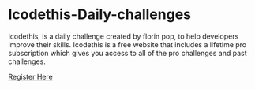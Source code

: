# Icodethis-Daily-challenges

Icodethis, is a daily challenge created by florin pop, to help developers improve their skills. Icodethis is a free website that includes a
lifetime pro subscription which gives you access to all of the pro challenges and past challenges.


[Register Here](https://iCodeThis.com/?ref=Greatkiola)
